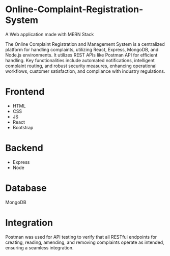 # Online-Complaint-Registration-System
A Web application made with MERN Stack

The Online Complaint Registration and Management System is a
centralized platform for handling complaints, utilizing React,
Express, MongoDB, and Node.js environments. It utilizes REST APIs
like Postman API for efficient handling. Key functionalities
include automated notifications, intelligent complaint routing,
and robust security measures, enhancing operational workflows,
customer satisfaction, and compliance with industry regulations.


# Frontend
- HTML
- CSS
- JS
- React
- Bootstrap

# Backend
- Express
- Node

# Database
MongoDB

# Integration
Postman was used for API testing to verify
that all RESTful endpoints for creating,
reading, amending, and removing complaints
operate as intended, ensuring a seamless
integration.

